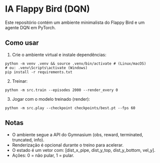 # IA Flappy Bird (DQN)
Este repositório contém um ambiente minimalista do Flappy Bird e um agente
DQN em PyTorch.
## Como usar
1. Crie o ambiente virtual e instale dependências:
 ```
python -m venv .venv && source .venv/bin/activate # (Linux/macOS)
# ou: .venv\Scripts\activate (Windows)
pip install -r requirements.txt
 ```
2. Treinar:
 ```
python -m src.train --episodes 2000 --render_every 0
 ```
3. Jogar com o modelo treinado (render):
 ```
python -m src.play --checkpoint checkpoints/best.pt --fps 60
 ```
## Notas
- O ambiente segue a API do Gymnasium (obs, reward, terminated, truncated,
info).
- Renderização é opcional durante o treino para acelerar.
- O estado é um vetor com: [dist_x_pipe, dist_y_top, dist_y_bottom, vel_y].
- Ações: 0 = não pular, 1 = pular.
